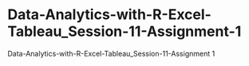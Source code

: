 # Data-Analytics-with-R-Excel-Tableau_Session-11-Assignment-1
Data-Analytics-with-R-Excel-Tableau_Session-11-Assignment 1

